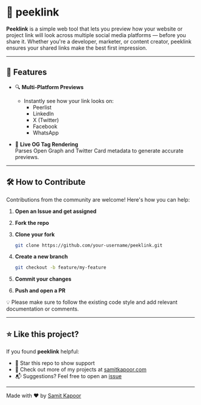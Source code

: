 # 🔗 peeklink

**Peeklink** is a simple web tool that lets you preview how your website or project link will look across multiple social media platforms — before you share it. Whether you're a developer, marketer, or content creator, peeklink ensures your shared links make the best first impression.

---

## 🌟 Features

- 🔍 **Multi-Platform Previews**

  - Instantly see how your link looks on:
    - Peerlist
    - LinkedIn
    - X (Twitter)
    - Facebook
    - WhatsApp
    <!-- - Reddit (Soon)
    - Discord (Soon)
    - Slack (Soon)
    - Telegram (Soon) -->

- 📸 **Live OG Tag Rendering**  
  Parses Open Graph and Twitter Card metadata to generate accurate previews.

<!-- - ⚠️ **Missing Tag Warnings**  (Soon)
  Get notified if essential tags are missing or incorrectly set. -->

<!-- - 🧪 **Real-Time Editing (coming soon)**
  Play with your title, description, and image to see changes in real-time. -->

---

## 🛠️ How to Contribute

Contributions from the community are welcome! Here's how you can help:

1. **Open an Issue and get assigned**
2. **Fork the repo**
3. **Clone your fork**

   ```bash
   git clone https://github.com/your-username/peeklink.git
   ```

4. **Create a new branch**

   ```bash
   git checkout -b feature/my-feature
   ```

5. **Commit your changes**
6. **Push and open a PR**

💡 Please make sure to follow the existing code style and add relevant documentation or comments.

---

## ⭐ Like this project?

If you found **peeklink** helpful:

- 🌟 Star this repo to show support
- 🚀 Check out more of my projects at [samitkapoor.com](https://samitkapoor.com)
- 📬 Suggestions? Feel free to open an [issue](https://github.com/yourusername/peeklink/issues)

---

Made with ❤️ by [Samit Kapoor](https://samitkapoor.com)
